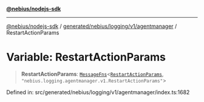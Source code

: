 [**@nebius/nodejs-sdk**](../../../../../../README.md)

***

[@nebius/nodejs-sdk](../../../../../../README.md) / [generated/nebius/logging/v1/agentmanager](../README.md) / RestartActionParams

# Variable: RestartActionParams

> **RestartActionParams**: [`MessageFns`](../../../../../../runtime/protos/core/interfaces/MessageFns.md)\<[`RestartActionParams`](../interfaces/RestartActionParams.md), `"nebius.logging.agentmanager.v1.RestartActionParams"`\>

Defined in: src/generated/nebius/logging/v1/agentmanager/index.ts:1682
